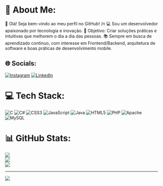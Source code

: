 # 💫 About Me:
👋 Olá! Seja bem-vindo ao meu perfil no GitHub! /n
💻 Sou um desenvolvedor apaixonado por tecnologia e inovação.
🎯 Objetivo: Criar soluções práticas e intuitivas que melhorem o dia a dia das pessoas.
📚 Sempre em busca de aprendizado contínuo, com interesse em Frontend/Backend, arquitetura de software e boas práticas de desenvolvimento mobile.

## 🌐 Socials:
[![Instagram](https://img.shields.io/badge/Instagram-%23E4405F.svg?logo=Instagram&logoColor=white)](https://instagram.com/one_tonio) [![LinkedIn](https://img.shields.io/badge/LinkedIn-%230077B5.svg?logo=linkedin&logoColor=white)](https://linkedin.com/in/antônio-neto-034b97263) 

# 💻 Tech Stack:
![C](https://img.shields.io/badge/c-%2300599C.svg?style=for-the-badge&logo=c&logoColor=white) ![C#](https://img.shields.io/badge/c%23-%23239120.svg?style=for-the-badge&logo=csharp&logoColor=white) ![CSS3](https://img.shields.io/badge/css3-%231572B6.svg?style=for-the-badge&logo=css3&logoColor=white) ![JavaScript](https://img.shields.io/badge/javascript-%23323330.svg?style=for-the-badge&logo=javascript&logoColor=%23F7DF1E) ![Java](https://img.shields.io/badge/java-%23ED8B00.svg?style=for-the-badge&logo=openjdk&logoColor=white) ![HTML5](https://img.shields.io/badge/html5-%23E34F26.svg?style=for-the-badge&logo=html5&logoColor=white) ![PHP](https://img.shields.io/badge/php-%23777BB4.svg?style=for-the-badge&logo=php&logoColor=white) ![Apache](https://img.shields.io/badge/apache-%23D42029.svg?style=for-the-badge&logo=apache&logoColor=white) ![MySQL](https://img.shields.io/badge/mysql-%2300000f.svg?style=for-the-badge&logo=mysql&logoColor=white)
# 📊 GitHub Stats:
![](https://github-readme-stats.vercel.app/api?username=anton-neto&theme=tokyonight&hide_border=false&include_all_commits=false&count_private=false)<br/>
![](https://github-readme-streak-stats.herokuapp.com/?user=anton-neto&theme=tokyonight&hide_border=false)<br/>
![](https://github-readme-stats.vercel.app/api/top-langs/?username=anton-neto&theme=tokyonight&hide_border=false&include_all_commits=false&count_private=false&layout=compact)

---
[![](https://visitcount.itsvg.in/api?id=anton-neto&icon=0&color=0)](https://visitcount.itsvg.in)

<!-- Proudly created with GPRM ( https://gprm.itsvg.in ) -->
